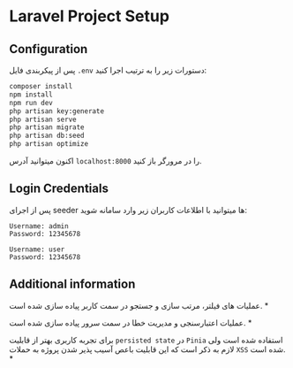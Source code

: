 # Laravel Project Setup

## Configuration

پس از پیکربندی فایل `.env` دستورات زیر را به ترتیب اجرا کنید:
```bash
composer install
npm install
npm run dev
php artisan key:generate
php artisan serve
php artisan migrate
php artisan db:seed
php artisan optimize
```

اکنون میتوانید آدرس `localhost:8000` را در مرورگر باز کنید.

## Login Credentials

پس از اجرای seeder ها میتوانید با اطلاعات کاربران زیر وارد سامانه شوید:

    Username: admin
    Password: 12345678

    Username: user
    Password: 12345678

## Additional information

عملیات های فیلتر، مرتب سازی و جستجو در سمت کاربر پیاده سازی شده است. *

عملیات اعتبارسنجی و مدیریت خطا در سمت سرور پیاده سازی شده است. *

برای تجربه کاربری بهتر از قابلیت `persisted state` در `Pinia` استفاده شده است ولی لازم به ذکر است که این قابلیت باعص آسیب پذیر شدن پروژه به حملات `XSS` شده است. *
